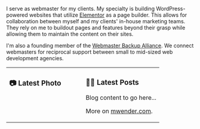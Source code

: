 I serve as webmaster for my clients. My specialty is building WordPress-powered websites that utilize [Elementor](https://elementor.com/) as a page builder. This allows for collaboration between myself and my clients' in-house marketing teams. They rely on me to buildout pages and features beyond their grasp while allowing them to maintain the content on their sites.

I'm also a founding member of the [Webmaster Backup Alliance](https://webmasterbackupalliance.com/). We connect webmasters for reciprocal support between small to mid-sized web development agencies.

<table><tr><td valign="top" width="50%">

### 📷 Latest Photo
<!-- photo starts -->

<!-- photo ends -->

</td><td valign="top" width="50%">

### 👨‍💻 Latest Posts
<!-- blog starts -->
Blog content to go here...
<!-- blog ends -->

More on [mwender.com](https://mwender.com).

</td></table>